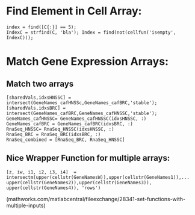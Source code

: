 # Find Element in Cell Array:
```
index = find([C{:}] == 5);
IndexC = strfind(C, 'bla'); Index = find(not(cellfun('isempty', IndexC)));
```
# Match Gene Expression Arrays:
## Match two arrays
```
[sharedVals,idxsHNSSC] = intersect(GeneNames_cafHNSSc,GeneNames_cafBRC,'stable');
[sharedVals,idxsBRC] = intersect(GeneNames_cafBRC,GeneNames_cafHNSSC,'stable');
GeneNames_cafHNSSC= GeneNames_cafHNSSC(idxsHNSSC, :)
GeneNames_cafBRC = GeneNames_cafBRC(idxsBRC, :)
RnaSeq_HNSSC= RnaSeq_HNSSC(idxsHNSSC, :)
RnaSeq_BRC = RnaSeq_BRC(idxsBRC, :)
RnaSeq_combined = [RnaSeq_BRC, RnaSeq_HNSSC]
```

## Nice Wrapper Function for multiple arrays: 
```
[z, iw, i1, i2, i3, i4]  = intersectm(upper(cellstr(GeneNamesW)),upper(cellstr(GeneNames1)),...
upper(cellstr(GeneNames2)),upper(cellstr(GeneNames3)), upper(cellstr(GeneNames4)), 'rows')
```
(mathworks.com/matlabcentral/fileexchange/28341-set-functions-with-multiple-inputs)
